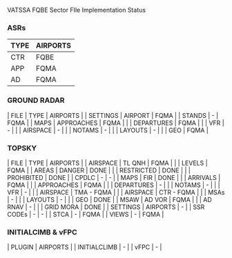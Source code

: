 VATSSA FQBE Sector FIle Implementation Status

### ASRs

| TYPE  | AIRPORTS |
| ----- | -------- |
| CTR   | FQBE |
| APP   | FQMA |
| AD    | FQMA |

### GROUND RADAR

| FILE      | TYPE          | AIRPORTS |
| SETTINGS  | AIRPORT       | FQMA |
| STANDS    | -             | FQMA |
| MAPS      | APPROACHES    | FQMA |
|           | DEPARTURES    | FQMA |
|           | VFR           | - |
|           | AIRSPACE      | - |
|           | NOTAMS        | - |
|           | LAYOUTS       | - |
|           | GEO           | FQMA |

### TOPSKY
| FILE      | TYPE          | AIRPORTS |
| AIRSPACE  | TL QNH        | FQMA |
|           | LEVELS        | FQMA |
| AREAS     | DANGER        | DONE |
|           | RESTRICTED    | DONE |
|           | PROHIBITED    | DONE |
| CPDLC     | -             | - |
| MAPS      | FIR           | DONE |
|           | ARRIVALS      | FQMA |
|           | APPROACHES    | FQMA |
|           | DEPARTURES    | - |
|           | NOTAMS        | - |
|           | VFR           | - |
|           | AIRSPACE      | TMA - FQMA |
|           | AIRSPACE      | CTR - FQMA |
|           | MSAs          | - |
|           | LAYOUTS       | - |
|           | GEO           | DONE |
| MSAW      | AD VOR        | FQMA |
|           | AD RNAV       | - |
|           | GRID MORA     | DONE |
| SETTINGS  | AIRPORTS      | - |
| SSR CODEs | -             | - |
| STCA      | -             | FQMA |
| VIEWS     | -             | FQMA |


### INITIALCIMB & vFPC

| PLUGIN | AIRPORTS |
| INITIALCLIMB  | - |
| vFPC          | - |